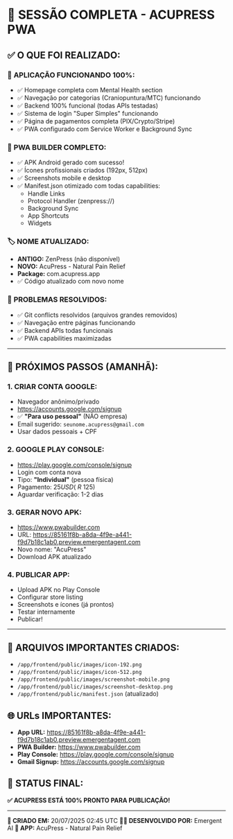 # 🎉 SESSÃO COMPLETA - ACUPRESS PWA

## ✅ **O QUE FOI REALIZADO:**

### 🚀 **APLICAÇÃO FUNCIONANDO 100%:**
- ✅ Homepage completa com Mental Health section
- ✅ Navegação por categorias (Craniopuntura/MTC) funcionando
- ✅ Backend 100% funcional (todas APIs testadas)
- ✅ Sistema de login "Super Simples" funcionando
- ✅ Página de pagamentos completa (PIX/Crypto/Stripe)
- ✅ PWA configurado com Service Worker e Background Sync

### 📱 **PWA BUILDER COMPLETO:**
- ✅ APK Android gerado com sucesso!
- ✅ Ícones profissionais criados (192px, 512px)
- ✅ Screenshots mobile e desktop
- ✅ Manifest.json otimizado com todas capabilities:
  - Handle Links
  - Protocol Handler (zenpress://)
  - Background Sync
  - App Shortcuts
  - Widgets

### 🏷️ **NOME ATUALIZADO:**
- **ANTIGO:** ZenPress (não disponível)
- **NOVO:** AcuPress - Natural Pain Relief
- **Package:** com.acupress.app
- ✅ Código atualizado com novo nome

### 🔧 **PROBLEMAS RESOLVIDOS:**
- ✅ Git conflicts resolvidos (arquivos grandes removidos)
- ✅ Navegação entre páginas funcionando
- ✅ Backend APIs todas funcionais
- ✅ PWA capabilities maximizadas

---

## 🎯 **PRÓXIMOS PASSOS (AMANHÃ):**

### 1. **CRIAR CONTA GOOGLE:**
- Navegador anônimo/privado
- https://accounts.google.com/signup
- ✅ **"Para uso pessoal"** (NÃO empresa)
- Email sugerido: `seunome.acupress@gmail.com`
- Usar dados pessoais + CPF

### 2. **GOOGLE PLAY CONSOLE:**
- https://play.google.com/console/signup
- Login com conta nova
- Tipo: **"Individual"** (pessoa física)
- Pagamento: $25 USD (~R$ 125)
- Aguardar verificação: 1-2 dias

### 3. **GERAR NOVO APK:**
- https://www.pwabuilder.com
- URL: https://85161f8b-a8da-4f9e-a441-f9d7b18c1ab0.preview.emergentagent.com
- Novo nome: "AcuPress"
- Download APK atualizado

### 4. **PUBLICAR APP:**
- Upload APK no Play Console
- Configurar store listing
- Screenshots e ícones (já prontos)
- Testar internamente
- Publicar!

---

## 📁 **ARQUIVOS IMPORTANTES CRIADOS:**
- `/app/frontend/public/images/icon-192.png`
- `/app/frontend/public/images/icon-512.png`
- `/app/frontend/public/images/screenshot-mobile.png`
- `/app/frontend/public/images/screenshot-desktop.png`
- `/app/frontend/public/manifest.json` (atualizado)

## 🌐 **URLs IMPORTANTES:**
- **App URL:** https://85161f8b-a8da-4f9e-a441-f9d7b18c1ab0.preview.emergentagent.com
- **PWA Builder:** https://www.pwabuilder.com
- **Play Console:** https://play.google.com/console/signup
- **Gmail Signup:** https://accounts.google.com/signup

## 🎉 **STATUS FINAL:**
**✅ ACUPRESS ESTÁ 100% PRONTO PARA PUBLICAÇÃO!**

---
**📅 CRIADO EM:** 20/07/2025 02:45 UTC
**👨‍💻 DESENVOLVIDO POR:** Emergent AI
**📱 APP:** AcuPress - Natural Pain Relief
